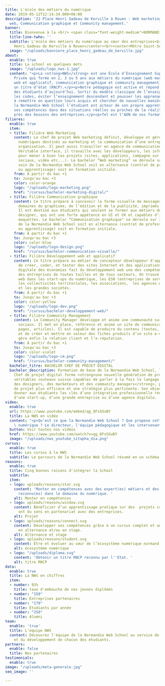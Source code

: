 ```yaml
---
title: L'école des métiers du numérique
date: 2019-05-12T12:14:34.000+06:00
description: '22 Place Henri Gadeau de Kerville à Rouen : Web marketing, Développement
  web, Communication graphique et Community management.'
banner:
  title: Bienvenue à la <br/> <span class="font-weight-medium">NORMANDIE WEB SCHOOL</span>
  title-line-twho: ''
  subtitle: L'école des métiers du numérique au cœur des entreprises<br><br><center>Place
    Henri Gadeau de Kerville à Rouen</center><br><center>Métro Saint-Sever</center>
  image: "/uploads/banniere_place_henri_gadeau_de_kerville.jpg"
about:
  enable: true
  title: La school en quelques mots
  image: "/uploads/logo_nws-1.jpg"
  content: "<p>La <strong>NWS</strong> est une École d’Enseignement Supérieur Technique
    Privée qui forme en 2, 3 ou 5 ans aux métiers du numérique (web marketing, développement
    web et applicatif, communication graphique et community management) et amène vers
    un titre d’état (RNCP).</p><p>Notre pédagogie est active et répond aux besoins
    des étudiants d’aujourd’hui. Sortir du modèle classique de l’enseignement, casser
    les codes, éviter l’enseignement descendant et pousser les apprenants à réfléchir,
    à remettre en question leurs acquis et chercher de nouvelles manières d’agir.</p><p>À
    la Normandie Web School l’étudiant est acteur de son propre apprentissage et construit
    ses compétences dans des situations réelles ou proches de la réalité et au plus
    près des besoins des entreprises.</p><p>Tel est l’ADN de nos formations.</p>"
filieres:
  enable: true
  item:
  - title: Filière Web Marketing
    content: Le chef de projet Web marketing définit, développe et gère les outils
      numériques destinés au marketing et la communication d’une entreprise ou d'une
      organisation. Il peut aussi travailler en agence de communication digitale.
      Véritable interface, il travaille avec les développeurs, les infographistes
      pour mener à bien les projets (sites, applications, campagne sur les réseaux
      sociaux, vidéo etc...). Le bachelor “Web marketing” se déroule sur 3 ans au
      sein de la Normandie Web School soit en alternance (contrat de professionnalisation
      ou apprentissage) soit en formation initiale. 
    from: À partir du bac +1
    to: Jusqu'au bac +3
    color: color-orange
    logo: "/uploads/logo-marketing.png"
    href: "/cursus/bachelor-marketing-digital/"
  - title: Filière Communication graphique
    content: Ce titre prépare à concevoir la forme visuelle de messages dans les différents
      domaines du graphisme, de l’édition et de la publicité, imprimés ou numériques.
      Il est destiné aux étudiants qui veulent se former aux métiers de web et mobile
      designer, qui ont une forte appétence en UI et UX et capables d’intégrer des
      maquettes. Le bachelor “Communication graphique" se déroule sur 3 ans au sein
      de la Normandie Web School soit en alternance (contrat de professionnalisation
      ou apprentissage) soit en formation initiale. 
    from: À partir du bac +1
    to: Jusqu'au bac +3
    color: color-blue
    logo: "/uploads/logo-design.png"
    href: "/cursus/bachelor-communication-visuelle/"
  - title: Filière Développement web et applicatif
    content: Ce titre prépare au métier de concepteur développeur d'application capable
      de créer, coder, et tester des sites Internet et des applications web. La transformation
      digitale des économies fait du développement web une des compétences essentielles
      des entreprises de toutes tailles et de tous secteurs. On trouve ainsi des développeurs
      web dans les start-ups du numérique, les ESN (entreprises de services numériques), 
      les collectivités territoriales, les associations,  les agences web, les PME
      et les grandes sociétés.
    from: À partir du bac +1
    to: Jusqu'au bac +3
    color: color-yellow
    logo: "/uploads/logo-dev.png"
    href: "/cursus/bachelor-developpement-web/"
  - title: Filière Community Management
    content: Le Community Manager développe et anime une communauté sur les réseaux
      sociaux. Il met en place, référence et anime un site de communication (blog,
      pages, articles). Il est capable de produire du contenu (textes, vidéos, visuels)
      et de créer et mettre en valeur des fiches produits d’un site e-commerce. Il
      gère enfin la relation client et l’e-réputation.
    from: À partir du bac +1
    to: Jusqu'au bac +3
    color: color-violet
    logo: "/uploads/logo-cm.png"
    href: "/cursus/bachelor-community-management/"
  bachelor_titre: BACHELOR CHEF DE PROJET DIGITAL
  bachelor_description: Formation de base de la Normandie Web School, le Bachelor
    Chef de projet digital forme <strong>une nouvelle génération de professionnels,
    véritables couteaux suisse capables de parler à la fois le langage des développeurs,
    des designers, des marketeurs et des community managers</strong>, pour une conduite
    de projet plus efficace et une stratégie plus pertinente. Son objectif est de
    donner aux étudiants les clés d’une intégration professionnelle réussie au sein
    d’une start-up, d’une grande entreprise ou d’une agence digitale.
video:
  enable: true
  url: https://www.youtube.com/embed/qg_8FsSGuBY
  title: La NWS en vidéo
  content: "<p>Qu'est ce que la Normandie Web School ? Que propose cette école 100%
    \ numérique ? Le directeur, l'équipe pédagogique et les intervenants vous répondent.</p>"
  button: Voir toutes nos vidéos
  href: https://www.youtube.com/watch?v=qg_8FsSGuBY
  image: "/uploads/nws_youtube_sitapha_dia.png"
cursus:
  enable: true
  title: Les cursus à la NWS
  subtitle: Le parcours de la Normandie Web School résumé en un schéma.
reasons:
  enable: true
  title: Cinq bonnes raisons d'intégrer la School
  subtitle: 
  item:
  - logo: uploads/reasons/star.svg
    content: 'Monter en compétences avec des expert(es) métiers et des professionnel(les)
      reconnu(es) dans le domaine du numérique. '
    alt: Monter en compétences
  - logo: uploads/reasons/window.svg
    content: Bénéficier d’un apprentissage pratique sur des  projets concrets et qui
      ont du sens en partenariat avec des entreprises.
    alt: Projet
  - logo: uploads/reasons/connect.svg
    content: Développer ses compétences grâce à un cursus complet et une mise en pratique
      en alternance et/ou en stage.
    alt: Alternance et stage
  - logo: uploads/reasons/student.svg
    content: Être et évoluer au cœur de l’écosystème numérique normand.
    alt: écosystème numérique
  - logo: "/uploads/diploma.svg"
    content: 'Obtenir un titre RNCP reconnu par l''État. '
    alt: titre RNCP
data:
  enable: true
  title: La NWS en chiffres
  item:
  - number: 93%
    title: taux d'embauche de nos jeunes diplômés
  - number: "150"
    title: Entreprises partenaires
  - number: "170"
    title: Étudiants par année
  - number: "250"
    title: Alumni
team:
  enable: 'true'
  title: L'équipe NWS
  content: Découvrez l'équipe de la Normandie Web School au service de la pédagogie
    et du développement de chacun des étudiants.
partners:
  enable: false
  title: Nos partenaires
testimonials:
  enable: true
image: "/uploads/meta-generale.jpg"
seo_image: ''

---
```

